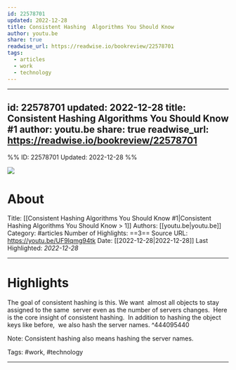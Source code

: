 ```yaml
---
id: 22578701
updated: 2022-12-28
title: Consistent Hashing  Algorithms You Should Know
author: youtu.be
share: true
readwise_url: https://readwise.io/bookreview/22578701
tags:
  - articles
  - work
  - technology
---
```

---
id: 22578701
updated: 2022-12-28
title: Consistent Hashing  Algorithms You Should Know #1
author: youtu.be
share: true
readwise_url: https://readwise.io/bookreview/22578701
---

%%
ID: 22578701
Updated: 2022-12-28
%%

![]( https://i.ytimg.com/vi/UF9Iqmg94tk/maxresdefault.jpg)

# About
Title: [[Consistent Hashing  Algorithms You Should Know #1|Consistent Hashing  Algorithms You Should Know  > 1]]
Authors: [[youtu.be|youtu.be]]
Category: #articles
Number of Highlights: ==3==
Source URL: https://youtu.be/UF9Iqmg94tk
Date: [[2022-12-28|2022-12-28]]
Last Highlighted: *2022-12-28*

---

# Highlights

The goal of consistent hashing is this. We want  almost all objects to stay assigned to the same  server even as the number of servers changes.  Here is the core insight of consistent hashing.  In addition to hashing the object keys like before,  we also hash the server names. ^444095440

Note: Consistent hashing also means hashing the server names.

Tags: #work, #technology

---